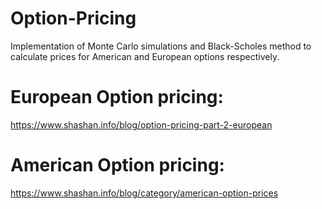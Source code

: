 # Option-Pricing
Implementation of Monte Carlo simulations and Black-Scholes method to calculate prices for American and European options respectively. 

# European Option pricing: 
https://www.shashan.info/blog/option-pricing-part-2-european

# American Option pricing: 
https://www.shashan.info/blog/category/american-option-prices

